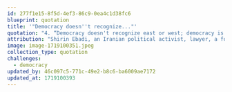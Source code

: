 ```yaml
---
id: 277f1e15-8f5d-4ef3-86c9-0ea4c1d38fc6
blueprint: quotation
title: '"Democracy doesn''t recognize..."'
quotation: "4. “Democracy doesn't recognize east or west; democracy is simply people's will. Therefore, I do not acknowledge that there are various models of democracy; there is just democracy itself.”"
attribution: "Shirin Ebadi, an Iranian political activist, lawyer, a former judge and human rights activist and founder of the Defenders of Human Rights Center in Iran. In 2003, Ebadi was awarded the Nobel Peace Prize for her significant and pioneering efforts for democracy and human rights, especially women's, children's and refugee rights. She was the first Iranian and the first Muslim woman to receive the prize."
image: image-1719100351.jpeg
collection_type: quotation
challenges:
  - democracy
updated_by: 46c097c5-771c-49e2-b8c6-ba6009ae7172
updated_at: 1719100393
---
```

